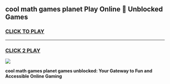 
## cool math games planet Play Online 👋 Unblocked Games
<h3>
<a href="https://news.freeplayer.one?title=cool_math_games_planet&ref=17CMG">CLICK TO PLAY</a></h3>
<hr>

<h3>
<a href="https://news.freeplayer.one?title=cool_math_games_planet&ref=17CMG">CLICK 2 PLAY</a>
  
</h3>

<a href="https://news.freeplayer.one?title=cool_math_games_planet&ref=17CMG/"><img src="https://clearcache.store/games.png"></a>


**cool math games planet games unblocked: Your Gateway to Fun and Accessible Online Gaming**
